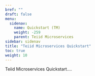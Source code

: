 ```yaml
---
bref: ""
draft: false
menu:
  sidenav:
    name: Quickstart (TM)
    weight: -259
    parent: Teiid Microservices
sidebar: sidenav
title: "Teiid Microservices Quickstart"
toc: true
weight: 10
---
```


Teiid Microservices Quickstart....